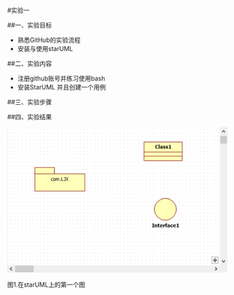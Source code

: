 #实验一

##一、实验目标
- 熟悉GitHub的实验流程
- 安装与使用starUML


##二、实验内容
- 注册github账号并练习使用bash
- 安装StarUML 并且创建一个用例

##三、实验步骤


##四、实验结果


![第一个建模图  本地格式](./model1.jpg)  

图1.在starUML上的第一个图
